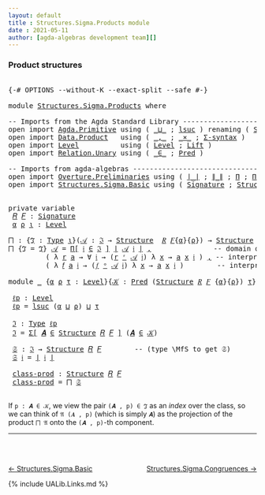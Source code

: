 ```yaml
---
layout: default
title : Structures.Sigma.Products module
date : 2021-05-11
author: [agda-algebras development team][]
---
```


### Product structures

<pre class="Agda">

<a id="166" class="Symbol">{-#</a> <a id="170" class="Keyword">OPTIONS</a> <a id="178" class="Pragma">--without-K</a> <a id="190" class="Pragma">--exact-split</a> <a id="204" class="Pragma">--safe</a> <a id="211" class="Symbol">#-}</a>

<a id="216" class="Keyword">module</a> <a id="223" href="Structures.Sigma.Products.html" class="Module">Structures.Sigma.Products</a> <a id="249" class="Keyword">where</a>

<a id="256" class="Comment">-- Imports from the Agda Standard Library ------------------------------------</a>
<a id="335" class="Keyword">open</a> <a id="340" class="Keyword">import</a> <a id="347" href="Agda.Primitive.html" class="Module">Agda.Primitive</a> <a id="362" class="Keyword">using</a> <a id="368" class="Symbol">(</a> <a id="370" href="Agda.Primitive.html#810" class="Primitive Operator">_⊔_</a> <a id="374" class="Symbol">;</a> <a id="376" href="Agda.Primitive.html#780" class="Primitive">lsuc</a> <a id="381" class="Symbol">)</a> <a id="383" class="Keyword">renaming</a> <a id="392" class="Symbol">(</a> <a id="394" href="Agda.Primitive.html#326" class="Primitive">Set</a> <a id="398" class="Symbol">to</a> <a id="401" class="Primitive">Type</a> <a id="406" class="Symbol">)</a>
<a id="408" class="Keyword">open</a> <a id="413" class="Keyword">import</a> <a id="420" href="Data.Product.html" class="Module">Data.Product</a>   <a id="435" class="Keyword">using</a> <a id="441" class="Symbol">(</a> <a id="443" href="Agda.Builtin.Sigma.html#236" class="InductiveConstructor Operator">_,_</a> <a id="447" class="Symbol">;</a> <a id="449" href="Data.Product.html#1167" class="Function Operator">_×_</a> <a id="453" class="Symbol">;</a> <a id="455" href="Data.Product.html#916" class="Function">Σ-syntax</a> <a id="464" class="Symbol">)</a>
<a id="466" class="Keyword">open</a> <a id="471" class="Keyword">import</a> <a id="478" href="Level.html" class="Module">Level</a>          <a id="493" class="Keyword">using</a> <a id="499" class="Symbol">(</a> <a id="501" href="Agda.Primitive.html#597" class="Postulate">Level</a> <a id="507" class="Symbol">;</a> <a id="509" href="Level.html#400" class="Record">Lift</a> <a id="514" class="Symbol">)</a>
<a id="516" class="Keyword">open</a> <a id="521" class="Keyword">import</a> <a id="528" href="Relation.Unary.html" class="Module">Relation.Unary</a> <a id="543" class="Keyword">using</a> <a id="549" class="Symbol">(</a> <a id="551" href="Relation.Unary.html#1523" class="Function Operator">_∈_</a> <a id="555" class="Symbol">;</a> <a id="557" href="Relation.Unary.html#1101" class="Function">Pred</a> <a id="562" class="Symbol">)</a>

<a id="565" class="Comment">-- Imports from agda-algebras ------------------------------------------------</a>
<a id="644" class="Keyword">open</a> <a id="649" class="Keyword">import</a> <a id="656" href="Overture.Preliminaries.html" class="Module">Overture.Preliminaries</a> <a id="679" class="Keyword">using</a> <a id="685" class="Symbol">(</a> <a id="687" href="Overture.Preliminaries.html#4245" class="Function Operator">∣_∣</a> <a id="691" class="Symbol">;</a> <a id="693" href="Overture.Preliminaries.html#4283" class="Function Operator">∥_∥</a> <a id="697" class="Symbol">;</a> <a id="699" href="Overture.Preliminaries.html#5774" class="Function">Π</a> <a id="701" class="Symbol">;</a> <a id="703" href="Overture.Preliminaries.html#5854" class="Function">Π-syntax</a> <a id="712" class="Symbol">)</a>
<a id="714" class="Keyword">open</a> <a id="719" class="Keyword">import</a> <a id="726" href="Structures.Sigma.Basic.html" class="Module">Structures.Sigma.Basic</a> <a id="749" class="Keyword">using</a> <a id="755" class="Symbol">(</a> <a id="757" href="Structures.Sigma.Basic.html#1022" class="Function">Signature</a> <a id="767" class="Symbol">;</a> <a id="769" href="Structures.Sigma.Basic.html#1183" class="Function">Structure</a> <a id="779" class="Symbol">;</a> <a id="781" href="Structures.Sigma.Basic.html#2333" class="Function Operator">_ʳ_</a> <a id="785" class="Symbol">;</a> <a id="787" href="Structures.Sigma.Basic.html#2429" class="Function Operator">_ᵒ_</a> <a id="791" class="Symbol">)</a>


<a id="795" class="Keyword">private</a> <a id="803" class="Keyword">variable</a>
 <a id="813" href="Structures.Sigma.Products.html#813" class="Generalizable">𝑅</a> <a id="815" href="Structures.Sigma.Products.html#815" class="Generalizable">𝐹</a> <a id="817" class="Symbol">:</a> <a id="819" href="Structures.Sigma.Basic.html#1022" class="Function">Signature</a>
 <a id="830" href="Structures.Sigma.Products.html#830" class="Generalizable">α</a> <a id="832" href="Structures.Sigma.Products.html#832" class="Generalizable">ρ</a> <a id="834" href="Structures.Sigma.Products.html#834" class="Generalizable">ι</a> <a id="836" class="Symbol">:</a> <a id="838" href="Agda.Primitive.html#597" class="Postulate">Level</a>

<a id="⨅"></a><a id="845" href="Structures.Sigma.Products.html#845" class="Function">⨅</a> <a id="847" class="Symbol">:</a> <a id="849" class="Symbol">{</a><a id="850" href="Structures.Sigma.Products.html#850" class="Bound">ℑ</a> <a id="852" class="Symbol">:</a> <a id="854" href="Structures.Sigma.Products.html#401" class="Primitive">Type</a> <a id="859" href="Structures.Sigma.Products.html#834" class="Generalizable">ι</a><a id="860" class="Symbol">}(</a><a id="862" href="Structures.Sigma.Products.html#862" class="Bound">𝒜</a> <a id="864" class="Symbol">:</a> <a id="866" href="Structures.Sigma.Products.html#850" class="Bound">ℑ</a> <a id="868" class="Symbol">→</a> <a id="870" href="Structures.Sigma.Basic.html#1183" class="Function">Structure</a>  <a id="881" href="Structures.Sigma.Products.html#813" class="Generalizable">𝑅</a> <a id="883" href="Structures.Sigma.Products.html#815" class="Generalizable">𝐹</a><a id="884" class="Symbol">{</a><a id="885" href="Structures.Sigma.Products.html#830" class="Generalizable">α</a><a id="886" class="Symbol">}{</a><a id="888" href="Structures.Sigma.Products.html#832" class="Generalizable">ρ</a><a id="889" class="Symbol">})</a> <a id="892" class="Symbol">→</a> <a id="894" href="Structures.Sigma.Basic.html#1183" class="Function">Structure</a> <a id="904" href="Structures.Sigma.Products.html#813" class="Generalizable">𝑅</a> <a id="906" href="Structures.Sigma.Products.html#815" class="Generalizable">𝐹</a> <a id="908" class="Symbol">{</a><a id="909" href="Structures.Sigma.Products.html#830" class="Generalizable">α</a> <a id="911" href="Agda.Primitive.html#810" class="Primitive Operator">⊔</a> <a id="913" href="Structures.Sigma.Products.html#834" class="Generalizable">ι</a><a id="914" class="Symbol">}</a> <a id="916" class="Symbol">{</a><a id="917" href="Structures.Sigma.Products.html#832" class="Generalizable">ρ</a> <a id="919" href="Agda.Primitive.html#810" class="Primitive Operator">⊔</a> <a id="921" href="Structures.Sigma.Products.html#834" class="Generalizable">ι</a><a id="922" class="Symbol">}</a>
<a id="924" href="Structures.Sigma.Products.html#845" class="Function">⨅</a> <a id="926" class="Symbol">{</a><a id="927" class="Argument">ℑ</a> <a id="929" class="Symbol">=</a> <a id="931" href="Structures.Sigma.Products.html#931" class="Bound">ℑ</a><a id="932" class="Symbol">}</a> <a id="934" href="Structures.Sigma.Products.html#934" class="Bound">𝒜</a> <a id="936" class="Symbol">=</a> <a id="938" href="Overture.Preliminaries.html#5854" class="Function">Π[</a> <a id="941" href="Structures.Sigma.Products.html#941" class="Bound">𝔦</a> <a id="943" href="Overture.Preliminaries.html#5854" class="Function">∈</a> <a id="945" href="Structures.Sigma.Products.html#931" class="Bound">ℑ</a> <a id="947" href="Overture.Preliminaries.html#5854" class="Function">]</a> <a id="949" href="Overture.Preliminaries.html#4245" class="Function Operator">∣</a> <a id="951" href="Structures.Sigma.Products.html#934" class="Bound">𝒜</a> <a id="953" href="Structures.Sigma.Products.html#941" class="Bound">𝔦</a> <a id="955" href="Overture.Preliminaries.html#4245" class="Function Operator">∣</a> <a id="957" href="Agda.Builtin.Sigma.html#236" class="InductiveConstructor Operator">,</a>               <a id="973" class="Comment">-- domain of the product structure</a>
         <a id="1017" class="Symbol">(</a> <a id="1019" class="Symbol">λ</a> <a id="1021" href="Structures.Sigma.Products.html#1021" class="Bound">r</a> <a id="1023" href="Structures.Sigma.Products.html#1023" class="Bound">a</a> <a id="1025" class="Symbol">→</a> <a id="1027" class="Symbol">∀</a> <a id="1029" href="Structures.Sigma.Products.html#1029" class="Bound">𝔦</a> <a id="1031" class="Symbol">→</a> <a id="1033" class="Symbol">(</a><a id="1034" href="Structures.Sigma.Products.html#1021" class="Bound">r</a> <a id="1036" href="Structures.Sigma.Basic.html#2333" class="Function Operator">ʳ</a> <a id="1038" href="Structures.Sigma.Products.html#934" class="Bound">𝒜</a> <a id="1040" href="Structures.Sigma.Products.html#1029" class="Bound">𝔦</a><a id="1041" class="Symbol">)</a> <a id="1043" class="Symbol">λ</a> <a id="1045" href="Structures.Sigma.Products.html#1045" class="Bound">x</a> <a id="1047" class="Symbol">→</a> <a id="1049" href="Structures.Sigma.Products.html#1023" class="Bound">a</a> <a id="1051" href="Structures.Sigma.Products.html#1045" class="Bound">x</a> <a id="1053" href="Structures.Sigma.Products.html#1029" class="Bound">𝔦</a> <a id="1055" class="Symbol">)</a> <a id="1057" href="Agda.Builtin.Sigma.html#236" class="InductiveConstructor Operator">,</a> <a id="1059" class="Comment">-- interpretations of relations</a>
         <a id="1100" class="Symbol">(</a> <a id="1102" class="Symbol">λ</a> <a id="1104" href="Structures.Sigma.Products.html#1104" class="Bound">𝑓</a> <a id="1106" href="Structures.Sigma.Products.html#1106" class="Bound">a</a> <a id="1108" href="Structures.Sigma.Products.html#1108" class="Bound">𝔦</a> <a id="1110" class="Symbol">→</a> <a id="1112" class="Symbol">(</a><a id="1113" href="Structures.Sigma.Products.html#1104" class="Bound">𝑓</a> <a id="1115" href="Structures.Sigma.Basic.html#2429" class="Function Operator">ᵒ</a> <a id="1117" href="Structures.Sigma.Products.html#934" class="Bound">𝒜</a> <a id="1119" href="Structures.Sigma.Products.html#1108" class="Bound">𝔦</a><a id="1120" class="Symbol">)</a> <a id="1122" class="Symbol">λ</a> <a id="1124" href="Structures.Sigma.Products.html#1124" class="Bound">x</a> <a id="1126" class="Symbol">→</a> <a id="1128" href="Structures.Sigma.Products.html#1106" class="Bound">a</a> <a id="1130" href="Structures.Sigma.Products.html#1124" class="Bound">x</a> <a id="1132" href="Structures.Sigma.Products.html#1108" class="Bound">𝔦</a> <a id="1134" class="Symbol">)</a>        <a id="1143" class="Comment">-- interpretations of  operations</a>

<a id="1178" class="Keyword">module</a> <a id="1185" href="Structures.Sigma.Products.html#1185" class="Module">_</a> <a id="1187" class="Symbol">{</a><a id="1188" href="Structures.Sigma.Products.html#1188" class="Bound">α</a> <a id="1190" href="Structures.Sigma.Products.html#1190" class="Bound">ρ</a> <a id="1192" href="Structures.Sigma.Products.html#1192" class="Bound">τ</a> <a id="1194" class="Symbol">:</a> <a id="1196" href="Agda.Primitive.html#597" class="Postulate">Level</a><a id="1201" class="Symbol">}{</a><a id="1203" href="Structures.Sigma.Products.html#1203" class="Bound">𝒦</a> <a id="1205" class="Symbol">:</a> <a id="1207" href="Relation.Unary.html#1101" class="Function">Pred</a> <a id="1212" class="Symbol">(</a><a id="1213" href="Structures.Sigma.Basic.html#1183" class="Function">Structure</a> <a id="1223" href="Structures.Sigma.Products.html#813" class="Generalizable">𝑅</a> <a id="1225" href="Structures.Sigma.Products.html#815" class="Generalizable">𝐹</a> <a id="1227" class="Symbol">{</a><a id="1228" href="Structures.Sigma.Products.html#1188" class="Bound">α</a><a id="1229" class="Symbol">}{</a><a id="1231" href="Structures.Sigma.Products.html#1190" class="Bound">ρ</a><a id="1232" class="Symbol">})</a> <a id="1235" href="Structures.Sigma.Products.html#1192" class="Bound">τ</a><a id="1236" class="Symbol">}</a> <a id="1238" class="Keyword">where</a>

 <a id="1246" href="Structures.Sigma.Products.html#1246" class="Function">ℓp</a> <a id="1249" class="Symbol">:</a> <a id="1251" href="Agda.Primitive.html#597" class="Postulate">Level</a>
 <a id="1258" href="Structures.Sigma.Products.html#1246" class="Function">ℓp</a> <a id="1261" class="Symbol">=</a> <a id="1263" href="Agda.Primitive.html#780" class="Primitive">lsuc</a> <a id="1268" class="Symbol">(</a><a id="1269" href="Structures.Sigma.Products.html#1188" class="Bound">α</a> <a id="1271" href="Agda.Primitive.html#810" class="Primitive Operator">⊔</a> <a id="1273" href="Structures.Sigma.Products.html#1190" class="Bound">ρ</a><a id="1274" class="Symbol">)</a> <a id="1276" href="Agda.Primitive.html#810" class="Primitive Operator">⊔</a> <a id="1278" href="Structures.Sigma.Products.html#1192" class="Bound">τ</a>

 <a id="1282" href="Structures.Sigma.Products.html#1282" class="Function">ℑ</a> <a id="1284" class="Symbol">:</a> <a id="1286" href="Structures.Sigma.Products.html#401" class="Primitive">Type</a> <a id="1291" href="Structures.Sigma.Products.html#1246" class="Function">ℓp</a>
 <a id="1295" href="Structures.Sigma.Products.html#1282" class="Function">ℑ</a> <a id="1297" class="Symbol">=</a> <a id="1299" href="Data.Product.html#916" class="Function">Σ[</a> <a id="1302" href="Structures.Sigma.Products.html#1302" class="Bound">𝑨</a> <a id="1304" href="Data.Product.html#916" class="Function">∈</a> <a id="1306" href="Structures.Sigma.Basic.html#1183" class="Function">Structure</a> <a id="1316" href="Structures.Sigma.Products.html#1223" class="Bound">𝑅</a> <a id="1318" href="Structures.Sigma.Products.html#1225" class="Bound">𝐹</a> <a id="1320" href="Data.Product.html#916" class="Function">]</a> <a id="1322" class="Symbol">(</a><a id="1323" href="Structures.Sigma.Products.html#1302" class="Bound">𝑨</a> <a id="1325" href="Relation.Unary.html#1523" class="Function Operator">∈</a> <a id="1327" href="Structures.Sigma.Products.html#1203" class="Bound">𝒦</a><a id="1328" class="Symbol">)</a>

 <a id="1332" href="Structures.Sigma.Products.html#1332" class="Function">𝔖</a> <a id="1334" class="Symbol">:</a> <a id="1336" href="Structures.Sigma.Products.html#1282" class="Function">ℑ</a> <a id="1338" class="Symbol">→</a> <a id="1340" href="Structures.Sigma.Basic.html#1183" class="Function">Structure</a> <a id="1350" href="Structures.Sigma.Products.html#1223" class="Bound">𝑅</a> <a id="1352" href="Structures.Sigma.Products.html#1225" class="Bound">𝐹</a>        <a id="1361" class="Comment">-- (type \MfS to get 𝔖)</a>
 <a id="1386" href="Structures.Sigma.Products.html#1332" class="Function">𝔖</a> <a id="1388" href="Structures.Sigma.Products.html#1388" class="Bound">𝔦</a> <a id="1390" class="Symbol">=</a> <a id="1392" href="Overture.Preliminaries.html#4245" class="Function Operator">∣</a> <a id="1394" href="Structures.Sigma.Products.html#1388" class="Bound">𝔦</a> <a id="1396" href="Overture.Preliminaries.html#4245" class="Function Operator">∣</a>

 <a id="1400" href="Structures.Sigma.Products.html#1400" class="Function">class-prod</a> <a id="1411" class="Symbol">:</a> <a id="1413" href="Structures.Sigma.Basic.html#1183" class="Function">Structure</a> <a id="1423" href="Structures.Sigma.Products.html#1223" class="Bound">𝑅</a> <a id="1425" href="Structures.Sigma.Products.html#1225" class="Bound">𝐹</a>
 <a id="1428" href="Structures.Sigma.Products.html#1400" class="Function">class-prod</a> <a id="1439" class="Symbol">=</a> <a id="1441" href="Structures.Sigma.Products.html#845" class="Function">⨅</a> <a id="1443" href="Structures.Sigma.Products.html#1332" class="Function">𝔖</a>

</pre>

If `p : 𝑨 ∈ 𝒦`, we view the pair `(𝑨 , p) ∈ ℑ` as an *index* over the class, so we can think of `𝔄 (𝑨 , p)` (which is simply `𝑨`) as the projection of the product `⨅ 𝔄` onto the `(𝑨 , p)`-th component.


--------------------------------

<br>
<br>

[← Structures.Sigma.Basic](Structures.Sigma.Basic.html)
<span style="float:right;">[Structures.Sigma.Congruences →](Structures.Sigma.Congruences.html)</span>

{% include UALib.Links.md %}

[agda-algebras development team]: https://github.com/ualib/agda-algebras#the-agda-algebras-development-team
